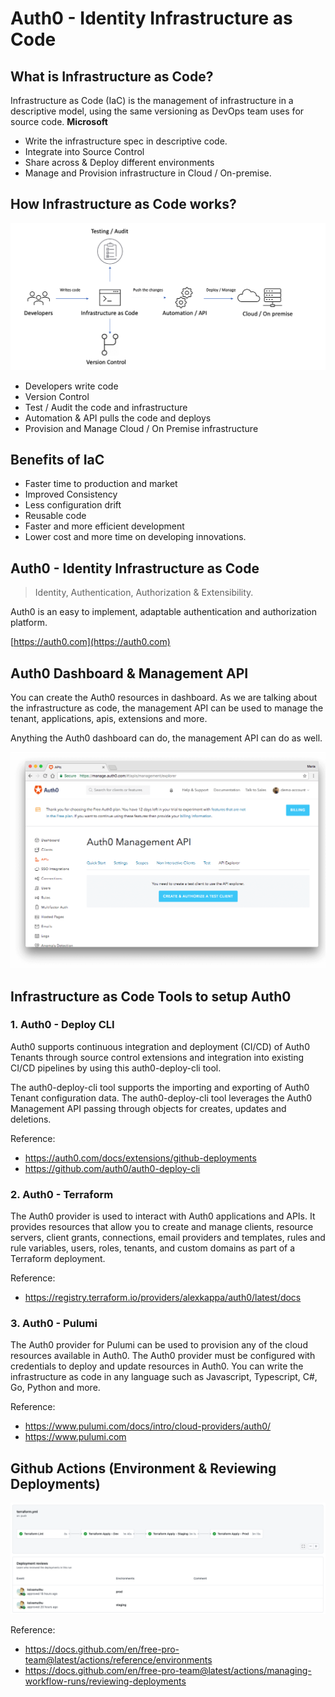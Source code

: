 # Auth0 - Identity Infrastructure as Code

## What is Infrastructure as Code?

Infrastructure as Code (IaC) is the management of infrastructure in a descriptive model, using the same versioning as DevOps team uses for source code. **Microsoft**

* Write the infrastructure spec in descriptive code.
* Integrate into Source Control 
* Share across & Deploy different environments
* Manage and Provision infrastructure in Cloud / On-premise.


## How Infrastructure as Code works?

![](./docs/infra.png)

* Developers write code
* Version Control
* Test / Audit the code and infrastructure
* Automation & API pulls the code and deploys
* Provision and Manage Cloud / On Premise infrastructure

## Benefits of IaC

* Faster time to production and market
* Improved Consistency
* Less configuration drift
* Reusable code
* Faster and more efficient development
* Lower cost and more time on developing innovations.

## Auth0 - Identity Infrastructure as Code
> Identity, Authentication, Authorization & Extensibility.

Auth0 is an easy to implement, adaptable authentication and authorization platform. 

[https://auth0.com](https://auth0.com)

## Auth0 Dashboard & Management API

You can create the Auth0 resources in dashboard. As we are talking about the infrastructure as code, the management API can be used to manage the tenant, applications, apis, extensions and more.

Anything the Auth0 dashboard can do, the management API can do as well.

![](./docs/mapi.png)

## Infrastructure as Code Tools to setup Auth0

### 1. Auth0 - Deploy CLI

Auth0 supports continuous integration and deployment (CI/CD) of Auth0 Tenants through source control extensions and integration into existing CI/CD pipelines by using this auth0-deploy-cli tool.

The auth0-deploy-cli tool supports the importing and exporting of Auth0 Tenant configuration data. The auth0-deploy-cli tool leverages the Auth0 Management API passing through objects for creates, updates and deletions.

Reference:

* https://auth0.com/docs/extensions/github-deployments
* https://github.com/auth0/auth0-deploy-cli

### 2. Auth0 - Terraform 

The Auth0 provider is used to interact with Auth0 applications and APIs. It provides resources that allow you to create and manage clients, resource servers, client grants, connections, email providers and templates, rules and rule variables, users, roles, tenants, and custom domains as part of a Terraform deployment.

Reference:
* https://registry.terraform.io/providers/alexkappa/auth0/latest/docs

### 3. Auth0 - Pulumi

The Auth0 provider for Pulumi can be used to provision any of the cloud resources available in Auth0. The Auth0 provider must be configured with credentials to deploy and update resources in Auth0. You can write the infrastructure as code in any language such as Javascript, Typescript, C#, Go, Python and more.

Reference:
* https://www.pulumi.com/docs/intro/cloud-providers/auth0/
* https://www.pulumi.com

## Github Actions (Environment & Reviewing Deployments)

![](./docs/actions.png)

Reference:

* https://docs.github.com/en/free-pro-team@latest/actions/reference/environments
* https://docs.github.com/en/free-pro-team@latest/actions/managing-workflow-runs/reviewing-deployments
